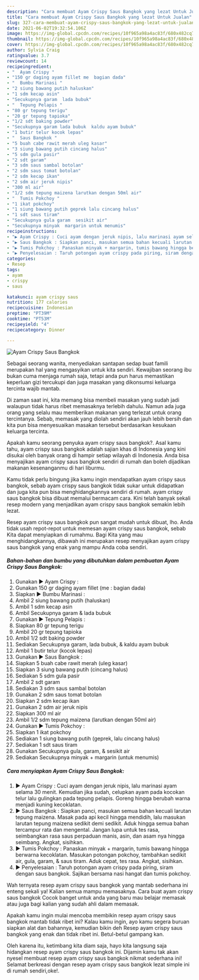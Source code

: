```yaml
---
description: "Cara membuat Ayam Crispy Saus Bangkok yang lezat Untuk Jualan"
title: "Cara membuat Ayam Crispy Saus Bangkok yang lezat Untuk Jualan"
slug: 327-cara-membuat-ayam-crispy-saus-bangkok-yang-lezat-untuk-jualan
date: 2021-06-02T19:32:54.106Z
image: https://img-global.cpcdn.com/recipes/10f965a98a4ac83f/680x482cq70/ayam-crispy-saus-bangkok-foto-resep-utama.jpg
thumbnail: https://img-global.cpcdn.com/recipes/10f965a98a4ac83f/680x482cq70/ayam-crispy-saus-bangkok-foto-resep-utama.jpg
cover: https://img-global.cpcdn.com/recipes/10f965a98a4ac83f/680x482cq70/ayam-crispy-saus-bangkok-foto-resep-utama.jpg
author: Sylvia Craig
ratingvalue: 3.7
reviewcount: 14
recipeingredient:
- "  Ayam Crispy "
- "150 gr daging ayam fillet me  bagian dada"
- "  Bumbu Marinasi "
- "2 siung bawang putih haluskan"
- "1 sdm kecap asin"
- "Secukupnya garam  lada bubuk"
- "  Tepung Pelapis "
- "80 gr tepung terigu"
- "20 gr tepung tapioka"
- "1/2 sdt baking powder"
- "Secukupnya garam lada bubuk  kaldu ayam bubuk"
- "1 butir telur kocok lepas"
- "  Saus Bangkok "
- "5 buah cabe rawit merah uleg kasar"
- "3 siung bawang putih cincang halus"
- "5 sdm gula pasir"
- "2 sdt garam"
- "3 sdm saus sambal botolan"
- "2 sdm saus tomat botolan"
- "2 sdm kecap ikan"
- "2 sdm air jeruk nipis"
- "300 ml air"
- "1/2 sdm tepung maizena larutkan dengan 50ml air"
- "  Tumis Pokchoy "
- "1 ikat pokchoy"
- "1 siung bawang putih geprek lalu cincang halus"
- "1 sdt saus tiram"
- "Secukupnya gula garam  sesikit air"
- "Secukupnya minyak  margarin untuk menumis"
recipeinstructions:
- "▶️ Ayam Crispy : Cuci ayam dengan jeruk nipis, lalu marinasi ayam selama 30 menit. Kemudian jika sudah, celupkan ayam pada kocokan telur lalu gulingkan pada tepung pelapis. Goreng hingga berubah warna menjadi kuning kecoklatan."
- "▶️ Saus Bangkok : Siapkan panci, masukan semua bahan kecuali larutan tepung maizena. Masak pada api kecil hingga mendidih, lalu masukan larutan tepung maizena sedikit demi sedikit. Aduk hingga semua bahan tercampur rata dan mengental. Jangan lupa untuk tes rasa, seimbangkan rasa saus perpaduan manis, asin, dan asam nya hingga seimbang. Angkat, sisihkan."
- "▶️ Tumis Pokchoy : Panaskan minyak + margarin, tumis bawang hingga berwarna kecoklatan. Masukan potongan pokchoy, tambahkan sedikit air, gula, garam, &amp; saus tiram. Aduk cepat, tes rasa. Angkat, sisihkan."
- "▶️ Penyelesaian : Taruh potongan ayam crispy pada piring, siram dengan saus bangkok. Sajikan bersama nasi hangat dan tumis pokchoy."
categories:
- Resep
tags:
- ayam
- crispy
- saus

katakunci: ayam crispy saus 
nutrition: 177 calories
recipecuisine: Indonesian
preptime: "PT39M"
cooktime: "PT53M"
recipeyield: "4"
recipecategory: Dinner

---
```



![Ayam Crispy Saus Bangkok](https://img-global.cpcdn.com/recipes/10f965a98a4ac83f/680x482cq70/ayam-crispy-saus-bangkok-foto-resep-utama.jpg)

Sebagai seorang wanita, menyediakan santapan sedap buat famili merupakan hal yang mengasyikan untuk kita sendiri. Kewajiban seorang ibu bukan cuma menjaga rumah saja, tetapi anda pun harus memastikan keperluan gizi tercukupi dan juga masakan yang dikonsumsi keluarga tercinta wajib mantab.

Di zaman  saat ini, kita memang bisa membeli masakan yang sudah jadi walaupun tidak harus ribet memasaknya terlebih dahulu. Namun ada juga orang yang selalu mau memberikan makanan yang terlezat untuk orang tercintanya. Sebab, memasak yang diolah sendiri akan jauh lebih bersih dan kita pun bisa menyesuaikan masakan tersebut berdasarkan kesukaan keluarga tercinta. 



Apakah kamu seorang penyuka ayam crispy saus bangkok?. Asal kamu tahu, ayam crispy saus bangkok adalah sajian khas di Indonesia yang kini disukai oleh banyak orang di hampir setiap wilayah di Indonesia. Anda bisa menyajikan ayam crispy saus bangkok sendiri di rumah dan boleh dijadikan makanan kesenanganmu di hari liburmu.

Kamu tidak perlu bingung jika kamu ingin mendapatkan ayam crispy saus bangkok, sebab ayam crispy saus bangkok tidak sukar untuk didapatkan dan juga kita pun bisa menghidangkannya sendiri di rumah. ayam crispy saus bangkok bisa dibuat memalui bermacam cara. Kini telah banyak sekali resep modern yang menjadikan ayam crispy saus bangkok semakin lebih lezat.

Resep ayam crispy saus bangkok pun sangat mudah untuk dibuat, lho. Anda tidak usah repot-repot untuk memesan ayam crispy saus bangkok, sebab Kita dapat menyiapkan di rumahmu. Bagi Kita yang mau menghidangkannya, dibawah ini merupakan resep menyajikan ayam crispy saus bangkok yang enak yang mampu Anda coba sendiri.

<!--inarticleads1-->

##### Bahan-bahan dan bumbu yang dibutuhkan dalam pembuatan Ayam Crispy Saus Bangkok:

1. Gunakan  ▶️ Ayam Crispy :
1. Gunakan 150 gr daging ayam fillet (me : bagian dada)
1. Siapkan  ▶️ Bumbu Marinasi :
1. Ambil 2 siung bawang putih (haluskan)
1. Ambil 1 sdm kecap asin
1. Ambil Secukupnya garam &amp; lada bubuk
1. Gunakan  ▶️ Tepung Pelapis :
1. Siapkan 80 gr tepung terigu
1. Ambil 20 gr tepung tapioka
1. Ambil 1/2 sdt baking powder
1. Sediakan Secukupnya garam, lada bubuk, &amp; kaldu ayam bubuk
1. Ambil 1 butir telur (kocok lepas)
1. Gunakan  ▶️ Saus Bangkok :
1. Siapkan 5 buah cabe rawit merah (uleg kasar)
1. Siapkan 3 siung bawang putih (cincang halus)
1. Sediakan 5 sdm gula pasir
1. Ambil 2 sdt garam
1. Sediakan 3 sdm saus sambal botolan
1. Gunakan 2 sdm saus tomat botolan
1. Siapkan 2 sdm kecap ikan
1. Gunakan 2 sdm air jeruk nipis
1. Siapkan 300 ml air
1. Ambil 1/2 sdm tepung maizena (larutkan dengan 50ml air)
1. Gunakan  ▶️ Tumis Pokchoy :
1. Siapkan 1 ikat pokchoy
1. Sediakan 1 siung bawang putih (geprek, lalu cincang halus)
1. Sediakan 1 sdt saus tiram
1. Gunakan Secukupnya gula, garam, &amp; sesikit air
1. Sediakan Secukupnya minyak + margarin (untuk menumis)




<!--inarticleads2-->

##### Cara menyiapkan Ayam Crispy Saus Bangkok:

1. ▶️ Ayam Crispy : Cuci ayam dengan jeruk nipis, lalu marinasi ayam selama 30 menit. Kemudian jika sudah, celupkan ayam pada kocokan telur lalu gulingkan pada tepung pelapis. Goreng hingga berubah warna menjadi kuning kecoklatan.
1. ▶️ Saus Bangkok : Siapkan panci, masukan semua bahan kecuali larutan tepung maizena. Masak pada api kecil hingga mendidih, lalu masukan larutan tepung maizena sedikit demi sedikit. Aduk hingga semua bahan tercampur rata dan mengental. Jangan lupa untuk tes rasa, seimbangkan rasa saus perpaduan manis, asin, dan asam nya hingga seimbang. Angkat, sisihkan.
1. ▶️ Tumis Pokchoy : Panaskan minyak + margarin, tumis bawang hingga berwarna kecoklatan. Masukan potongan pokchoy, tambahkan sedikit air, gula, garam, &amp; saus tiram. Aduk cepat, tes rasa. Angkat, sisihkan.
1. ▶️ Penyelesaian : Taruh potongan ayam crispy pada piring, siram dengan saus bangkok. Sajikan bersama nasi hangat dan tumis pokchoy.




Wah ternyata resep ayam crispy saus bangkok yang mantab sederhana ini enteng sekali ya! Kalian semua mampu memasaknya. Cara buat ayam crispy saus bangkok Cocok banget untuk anda yang baru mau belajar memasak atau juga bagi kalian yang sudah ahli dalam memasak.

Apakah kamu ingin mulai mencoba membikin resep ayam crispy saus bangkok mantab tidak ribet ini? Kalau kamu ingin, ayo kamu segera buruan siapkan alat dan bahannya, kemudian bikin deh Resep ayam crispy saus bangkok yang enak dan tidak ribet ini. Betul-betul gampang kan. 

Oleh karena itu, ketimbang kita diam saja, hayo kita langsung saja hidangkan resep ayam crispy saus bangkok ini. Dijamin kamu tak akan nyesel membuat resep ayam crispy saus bangkok nikmat sederhana ini! Selamat berkreasi dengan resep ayam crispy saus bangkok lezat simple ini di rumah sendiri,oke!.

